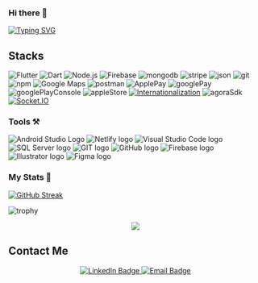 ### Hi there 👋

[![Typing SVG](https://readme-typing-svg.demolab.com/?lines=I'm+Abdullah+Akram)](https://git.io/typing-svg)

## Stacks

[Solidity]: https://img.shields.io/badge/Solidity-000000?style=for-the-badge&logo=Solidity

![Flutter](https://img.shields.io/badge/-Flutter-000?&style=for-the-badge&logo=Flutter)
![Dart](https://img.shields.io/badge/-Dart-000?&style=for-the-badge&logo=dart)
![Node.js](https://img.shields.io/badge/-Node.js-000?&style=for-the-badge&logo=node.js)
![Firebase](https://img.shields.io/badge/-Firebase-000?&style=for-the-badge&logo=firebase)
![mongodb](https://img.shields.io/badge/-mongodb-000?&style=for-the-badge&logo=mongodb)
![stripe](https://img.shields.io/badge/-stripe-000?&style=for-the-badge&logo=stripe)
![json](https://img.shields.io/badge/-json-000?&style=for-the-badge&logo=json)
![git](https://img.shields.io/badge/-git-000?&style=for-the-badge&logo=git)
![npm](https://img.shields.io/badge/-npm-000?&style=for-the-badge&logo=npm)
![Google Maps](https://img.shields.io/badge/-Google%20Maps-000?&style=for-the-badge&logo=googleMaps)
![postman](https://img.shields.io/badge/-postman-000?&style=for-the-badge&logo=postman)
![ApplePay](https://img.shields.io/badge/-apple%20Pay-000?&style=for-the-badge&logo=applePay)
![googlePay](https://img.shields.io/badge/-google%20Pay-000?&style=for-the-badge&logo=googlePay)
![googlePlayConsole](https://img.shields.io/badge/-Google%20Play%20Console-000?&style=for-the-badge&logo=googlePlay)
![appleStore](https://img.shields.io/badge/-apple%20Store-000?&style=for-the-badge&logo=apple)
[![Internationalization](https://img.shields.io/badge/Internationalization-008000?style=for-the-badge)](https://en.wikipedia.org/wiki/Internationalization_and_localization)
![agoraSdk](https://img.shields.io/badge/-Agora%20SDK-000?&style=for-the-badge&logo=agora)
[![Socket.IO](https://img.shields.io/badge/Socket.IO-010101?style=for-the-badge&logo=socket-dot-io&logoColor=white)](https://socket.io/)


### Tools :hammer_and_pick:
<p>
    <img src="https://img.shields.io/badge/Android%20Studio-430098?style=for-the-badge&logo=heroku&logoColor=white" alt="Android Studio Logo"/>
    <img src="https://img.shields.io/badge/Xcode-007ACC?style=for-the-badge&logo=Xcode&logoColor=white" alt="Netlify logo"/>
    <img src="https://img.shields.io/badge/Visual_Studio_Code-0078D4?style=for-the-badge&logo=visual%20studio%20code&logoColor=white" alt="Visual Studio Code logo"/>
    <img src="https://img.shields.io/badge/Microsoft_SQL_Server-CC2927?style=for-the-badge&logo=microsoft-sql-server&logoColor=white" alt="SQL Server logo"/>
    <img src="https://img.shields.io/badge/GIT-E44C30?style=for-the-badge&logo=git&logoColor=white" alt="GIT logo"/>
    <img src="https://img.shields.io/badge/GitHub-100000?style=for-the-badge&logo=github&logoColor=white" alt="GitHub logo"/>
    <img src="https://img.shields.io/badge/Firebase-FFCA28?style=for-the-badge&logo=Firebase&logoColor=black" alt="Firebase logo"/>
    <img src="https://img.shields.io/badge/Adobe%20Illustrator-FF9A00?style=for-the-badge&logo=adobe%20illustrator&logoColor=white" alt="Illustrator logo"/>
    <img src="https://img.shields.io/badge/Figma-F24E1E?style=for-the-badge&logo=Figma&logoColor=white" alt="Figma logo"/>
</p>

### My Stats 🌱

[![GitHub Streak](http://github-readme-streak-stats.herokuapp.com?user=aharoo786)](https://git.io/streak-stats)

![trophy](https://github-profile-trophy.vercel.app/?username=aharoo786&margin-w=4&column=7)

<p align="center"> <img src="https://komarev.com/ghpvc/?username=aharoo786&label=Profile%20views&color=0e75b6&style=flat" /> </p>

<h2>Contact Me</h2>
<div align="center">
<div>
  <a href="https://www.linkedin.com/in/abdullah-akram-aaa81122a/">
    <img src="https://img.shields.io/badge/LinkedIn-blue?style=for-the-badge&logo=linkedin&logoColor=white" alt="LinkedIn Badge"/>
  </a>
    <a href="mailto:abdullahakrambwn@gmail.com">
    <img src="https://img.shields.io/badge/Email-red?style=for-the-badge&logo=gmail&logoColor=white" alt="Email Badge"/>
  </a>
  </div>
</div>
<br>
